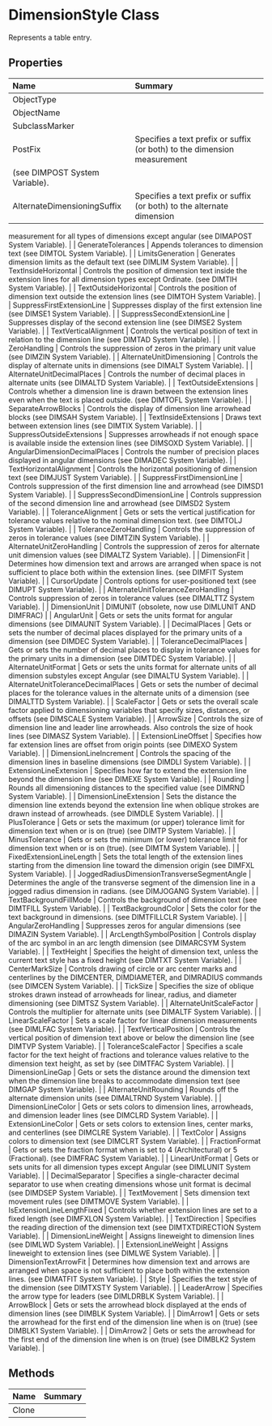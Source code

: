 # DimensionStyle Class

Represents a <see cref="T:ACadSharp.Tables.DimensionStyle" /> table entry.

## Properties

| Name | Summary | 
| :- | :- | 
| ObjectType |  | 
| ObjectName |  | 
| SubclassMarker |  | 
| PostFix | Specifies a text prefix or suffix (or both) to the dimension measurement
(see DIMPOST System Variable). | 
| AlternateDimensioningSuffix | Specifies a text prefix or suffix (or both) to the alternate dimension
measurement for all types of dimensions except angular
(see DIMAPOST System Variable). | 
| GenerateTolerances | Appends tolerances to dimension text
(see DIMTOL System Variable). | 
| LimitsGeneration | Generates dimension limits as the default text
(see DIMLIM System Variable). | 
| TextInsideHorizontal | Controls the position of dimension text inside the extension lines for all
dimension types except Ordinate.
(see DIMTIH System Variable). | 
| TextOutsideHorizontal | Controls the position of dimension text outside the extension lines
(see DIMTOH System Variable). | 
| SuppressFirstExtensionLine | Suppresses display of the first extension line
(see DIMSE1 System Variable). | 
| SuppressSecondExtensionLine | Suppresses display of the second extension line
(see DIMSE2 System Variable). | 
| TextVerticalAlignment | Controls the vertical position of text in relation to the dimension line
(see DIMTAD System Variable). | 
| ZeroHandling | Controls the suppression of zeros in the primary unit value
(see DIMZIN System Variable). | 
| AlternateUnitDimensioning | Controls the display of alternate units in dimensions
(see DIMALT System Variable). | 
| AlternateUnitDecimalPlaces | Controls the number of decimal places in alternate units
(see DIMALTD System Variable). | 
| TextOutsideExtensions | Controls whether a dimension line is drawn between the extension lines even when the text
is placed outside.
(see DIMTOFL System Variable). | 
| SeparateArrowBlocks | Controls the display of dimension line arrowhead blocks
(see DIMSAH System Variable). | 
| TextInsideExtensions | Draws text between extension lines
(see DIMTIX System Variable). | 
| SuppressOutsideExtensions | Suppresses arrowheads if not enough space is available inside the extension lines
(see DIMSOXD System Variable). | 
| AngularDimensionDecimalPlaces | Controls the number of precision places displayed in angular dimensions
(see DIMADEC System Variable). | 
| TextHorizontalAlignment | Controls the horizontal positioning of dimension text
(see DIMJUST System Variable). | 
| SuppressFirstDimensionLine | Controls suppression of the first dimension line and arrowhead
(see DIMSD1 System Variable). | 
| SuppressSecondDimensionLine | Controls suppression of the second dimension line and arrowhead
(see DIMSD2 System Variable). | 
| ToleranceAlignment | Gets or sets the vertical justification for tolerance values relative to the nominal dimension text.
(see DIMTOLJ System Variable). | 
| ToleranceZeroHandling | Controls the suppression of zeros in tolerance values
(see DIMTZIN System Variable). | 
| AlternateUnitZeroHandling | Controls the suppression of zeros for alternate unit dimension values
(see DIMALTZ System Variable). | 
| DimensionFit | Determines how dimension text and arrows are arranged when space is not sufficient to
place both within the extension lines.
(see DIMFIT System Variable). | 
| CursorUpdate | Controls options for user-positioned text
(see DIMUPT System Variable). | 
| AlternateUnitToleranceZeroHandling | Controls suppression of zeros in tolerance values
(see DIMALTTZ System Variable). | 
| DimensionUnit | DIMUNIT (obsolete, now use DIMLUNIT AND DIMFRAC) | 
| AngularUnit | Gets or sets the units format for angular dimensions
(see DIMAUNIT System Variable). | 
| DecimalPlaces | Gets or sets the number of decimal places displayed for the primary
units of a dimension
(see DIMDEC System Variable). | 
| ToleranceDecimalPlaces | Gets or sets the number of decimal places to display in tolerance values
for the primary units in a dimension
(see DIMTDEC System Variable). | 
| AlternateUnitFormat | Gets or sets the units format for alternate units of all dimension substyles
except Angular
(see DIMALTU System Variable). | 
| AlternateUnitToleranceDecimalPlaces | Gets or sets the number of decimal places for the tolerance values in the alternate
units of a dimension
(see DIMALTTD System Variable). | 
| ScaleFactor | Gets or sets the overall scale factor applied to dimensioning variables that specify
sizes, distances, or offsets
(see DIMSCALE System Variable). | 
| ArrowSize | Controls the size of dimension line and leader line arrowheads. Also controls the
size of hook lines
(see DIMASZ System Variable). | 
| ExtensionLineOffset | Specifies how far extension lines are offset from origin points
(see DIMEXO System Variable). | 
| DimensionLineIncrement | Controls the spacing of the dimension lines in baseline dimensions
(see DIMDLI System Variable). | 
| ExtensionLineExtension | Specifies how far to extend the extension line beyond the dimension line
(see DIMEXE System Variable). | 
| Rounding | Rounds all dimensioning distances to the specified value
(see DIMRND System Variable). | 
| DimensionLineExtension | Sets the distance the dimension line extends beyond the extension line when
oblique strokes are drawn instead of arrowheads.
(see DIMDLE System Variable). | 
| PlusTolerance | Gets or sets the maximum (or upper) tolerance limit for dimension text when
<see cref="P:ACadSharp.Tables.DimensionStyle.GenerateTolerances" /> or <see cref="P:ACadSharp.Tables.DimensionStyle.LimitsGeneration" /> is on (true)
(see DIMTP System Variable). | 
| MinusTolerance | Gets or sets the minimum (or lower) tolerance limit for dimension text when
<see cref="P:ACadSharp.Tables.DimensionStyle.GenerateTolerances" /> or <see cref="P:ACadSharp.Tables.DimensionStyle.LimitsGeneration" /> is on (true).
(see DIMTM System Variable). | 
| FixedExtensionLineLength | Sets the total length of the extension lines starting from the dimension line
toward the dimension origin
(see DIMFXL System Variable). | 
| JoggedRadiusDimensionTransverseSegmentAngle | Determines the angle of the transverse segment of the dimension line in a jogged radius dimension in radians.
(see DIMJOGANG System Variable). | 
| TextBackgroundFillMode | Controls the background of dimension text
(see DIMTFILL System Variable). | 
| TextBackgroundColor | Sets the color for the text background in dimensions.
(see DIMTFILLCLR System Variable). | 
| AngularZeroHandling | Suppresses zeros for angular dimensions
(see DIMAZIN System Variable). | 
| ArcLengthSymbolPosition | Controls display of the arc symbol in an arc length dimension
(see DIMARCSYM System Variable). | 
| TextHeight | Specifies the height of dimension text, unless the current text style has a fixed height
(see DIMTXT System Variable). | 
| CenterMarkSize | Controls drawing of circle or arc center marks and centerlines by the
DIMCENTER, DIMDIAMETER, and DIMRADIUS commands
(see DIMCEN System Variable). | 
| TickSize | Specifies the size of oblique strokes drawn instead of arrowheads for linear, radius,
and diameter dimensioning
(see DIMTSZ System Variable). | 
| AlternateUnitScaleFactor | Controls the multiplier for alternate units
(see DIMALTF System Variable). | 
| LinearScaleFactor | Sets a scale factor for linear dimension measurements
(see DIMLFAC System Variable). | 
| TextVerticalPosition | Controls the vertical position of dimension text above or below the dimension line
(see DIMTVP System Variable). | 
| ToleranceScaleFactor | Specifies a scale factor for the text height of fractions and tolerance values relative
to the dimension text height, as set by <see cref="P:ACadSharp.Tables.DimensionStyle.TextHeight" />
(see DIMTFAC System Variable). | 
| DimensionLineGap | Gets or sets the distance around the dimension text when the dimension line breaks to
accommodate dimension text
(see DIMGAP System Variable). | 
| AlternateUnitRounding | Rounds off the alternate dimension units
(see DIMALTRND System Variable). | 
| DimensionLineColor | Gets or sets colors to dimension lines, arrowheads, and dimension leader lines
(see DIMCLRD System Variable). | 
| ExtensionLineColor | Gets or sets colors to extension lines, center marks, and centerlines
(see DIMCLRE System Variable). | 
| TextColor | Assigns colors to dimension text
(see DIMCLRT System Variable). | 
| FractionFormat | Gets or sets the fraction format when <see cref="P:ACadSharp.Tables.DimensionStyle.LinearUnitFormat" /> is set to 4 (Architectural) or 5 (Fractional).
(see DIMFRAC System Variable). | 
| LinearUnitFormat | Gets or sets units for all dimension types except Angular
(see DIMLUNIT System Variable). | 
| DecimalSeparator | Specifies a single-character decimal separator to use when creating dimensions whose unit
format is decimal
(see DIMDSEP System Variable). | 
| TextMovement | Sets dimension text movement rules
(see DIMTMOVE System Variable). | 
| IsExtensionLineLengthFixed | Controls whether extension lines are set to a fixed length
(see DIMFXLON System Variable). | 
| TextDirection | Specifies the reading direction of the dimension text
(see DIMTXTDIRECTION System Variable). | 
| DimensionLineWeight | Assigns lineweight to dimension lines
(see DIMLWD System Variable). | 
| ExtensionLineWeight | Assigns lineweight to extension lines
(see DIMLWE System Variable). | 
| DimensionTextArrowFit | Determines how dimension text and arrows are arranged when space is not sufficient
to place both within the extension lines.
(see DIMATFIT System Variable). | 
| Style | Specifies the text style of the dimension
(see DIMTXSTY System Variable). | 
| LeaderArrow | Specifies the arrow type for leaders
(see DIMLDRBLK System Variable). | 
| ArrowBlock | Gets or sets the arrowhead block displayed at the ends of dimension lines
(see DIMBLK System Variable). | 
| DimArrow1 | Gets or sets the arrowhead for the first end of the dimension line when
<see cref="P:ACadSharp.Tables.DimensionStyle.SeparateArrowBlocks" /> is on (true)
(see DIMBLK1 System Variable). | 
| DimArrow2 | Gets or sets the arrowhead for the first end of the dimension line when
<see cref="P:ACadSharp.Tables.DimensionStyle.SeparateArrowBlocks" /> is on (true)
(see DIMBLK2 System Variable). | 

## Methods

| Name | Summary | 
| :- | :- | 
| Clone |  | 

